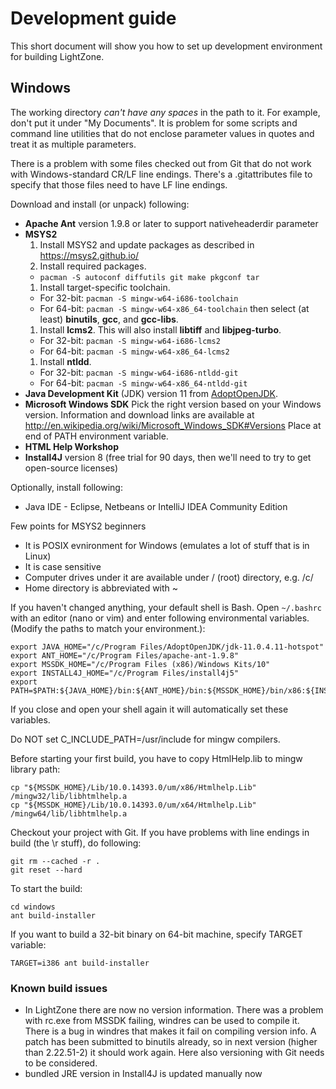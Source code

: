 # Development guide

This short document will show you how to set up development environment for building LightZone.

## Windows
The working directory _can't have any spaces_ in the path to it. For example, don't put it under
"My Documents". It is problem for some scripts and command line utilities that do not enclose
parameter values in quotes and treat it as multiple parameters.

There is a problem with some files checked out from Git that do not work with Windows-standard CR/LF
line endings. There's a .gitattributes file to specify that those files need to have LF line endings.

Download and install (or unpack) following:
-   __Apache Ant__ version 1.9.8 or later to support nativeheaderdir parameter
- __MSYS2__
  1. Install MSYS2 and update packages as described in https://msys2.github.io/
  1. Install required packages.
  -    `pacman -S autoconf diffutils git make pkgconf tar`
  1. Install target-specific toolchain.
  -    For 32-bit: `pacman -S mingw-w64-i686-toolchain`
  -    For 64-bit: `pacman -S mingw-w64-x86_64-toolchain`
  then select (at least) __binutils__, __gcc__, and __gcc-libs__.
  1. Install __lcms2__. This will also install __libtiff__ and __libjpeg-turbo__.
  -    For 32-bit: `pacman -S mingw-w64-i686-lcms2`
  -    For 64-bit: `pacman -S mingw-w64-x86_64-lcms2`
  1. Install __ntldd__.
  -    For 32-bit: `pacman -S mingw-w64-i686-ntldd-git`
  -    For 64-bit: `pacman -S mingw-w64-x86_64-ntldd-git`
-   __Java Development Kit__ (JDK) version 11 from [AdoptOpenJDK](https://adoptopenjdk.net/).
-   __Microsoft Windows SDK__
    Pick the right version based on your Windows version. Information and download links are
    available at
    http://en.wikipedia.org/wiki/Microsoft_Windows_SDK#Versions
    Place at end of PATH environment variable.
-   __HTML Help Workshop__
-   __Install4J__ version 8 (free trial for 90 days, then we'll need to try to get open-source licenses)

Optionally, install following:
-   Java IDE - Eclipse, Netbeans or IntelliJ IDEA Community Edition

Few points for MSYS2 beginners
- It is POSIX evnironment for Windows (emulates a lot of stuff that is in Linux)
- It is case sensitive
- Computer drives under it are available under / (root) directory, e.g. /c/
- Home directory is abbreviated with ~

If you haven't changed anything, your default shell is Bash. Open `~/.bashrc` with an editor (nano
or vim) and enter following environmental variables. (Modify the paths to match your environment.):

    export JAVA_HOME="/c/Program Files/AdoptOpenJDK/jdk-11.0.4.11-hotspot"
    export ANT_HOME="/c/Program Files/apache-ant-1.9.8"
    export MSSDK_HOME="/c/Program Files (x86)/Windows Kits/10"
    export INSTALL4J_HOME="/c/Program Files/install4j5"
    export PATH=$PATH:${JAVA_HOME}/bin:${ANT_HOME}/bin:${MSSDK_HOME}/bin/x86:${INSTALL4J_HOME}/bin;

If you close and open your shell again it will automatically set these variables.

Do NOT set C_INCLUDE_PATH=/usr/include for mingw compilers.

Before starting your first build, you have to copy HtmlHelp.lib to mingw library path:

    cp "${MSSDK_HOME}/Lib/10.0.14393.0/um/x86/Htmlhelp.Lib" /mingw32/lib/libhtmlhelp.a
    cp "${MSSDK_HOME}/Lib/10.0.14393.0/um/x64/Htmlhelp.Lib" /mingw64/lib/libhtmlhelp.a

Checkout your project with Git. If you have problems with line endings in build (the \r stuff), do
following:

    git rm --cached -r .
    git reset --hard

To start the build:

    cd windows
    ant build-installer

If you want to build a 32-bit binary on 64-bit machine, specify TARGET variable:

    TARGET=i386 ant build-installer

### Known build issues
-   In LightZone there are now no version information. There was a problem with rc.exe from MSSDK
failing, windres can be used to compile it. There is a bug in windres that makes it fail on
compiling version info. A patch has been submitted to binutils already, so in next version (higher
than 2.22.51-2) it should work again. Here also versioning with Git needs to be considered.
-   bundled JRE version in Install4J is updated manually now
